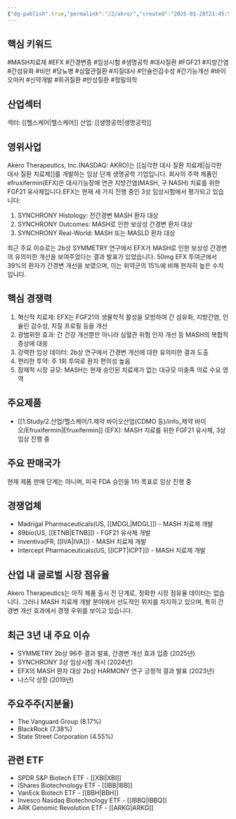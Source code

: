 ```yaml
---
{"dg-publish":true,"permalink":"/2/akro/","created":"2025-01-28T21:45:53.959+09:00","updated":"2025-06-03T20:05:57.527+09:00"}
---
```


## 핵심 키워드

#MASH치료제 #EFX #간경변증 #임상시험 #생명공학 #대사질환 #FGF21 #지방간염 #간섬유화 #비만 #당뇨병 #심혈관질환 #지질대사 #인슐린감수성 #간기능개선 #바이오마커 #신약개발 #희귀질환 #만성질환 #정밀의학

## 산업섹터

섹터: [[헬스케어\|헬스케어]]
산업: [[생명공학\|생명공학]]

## 영위사업

Akero Therapeutics, Inc.(NASDAQ: AKRO)는 [[심각한 대사 질환 치료제\|심각한 대사 질환 치료제]]를 개발하는 임상 단계 생명공학 기업입니다. 회사의 주력 제품인 efruxifermin(EFX)은 대사기능장애 연관 지방간염(MASH, 구 NASH) 치료를 위한 FGF21 유사체입니다.EFX는 현재 세 가지 진행 중인 3상 임상시험에서 평가되고 있습니다:

1. SYNCHRONY Histology: 전간경변 MASH 환자 대상
2. SYNCHRONY Outcomes: MASH로 인한 보상성 간경변 환자 대상
3. SYNCHRONY Real-World: MASH 또는 MASLD 환자 대상

최근 주요 이슈로는 2b상 SYMMETRY 연구에서 EFX가 MASH로 인한 보상성 간경변의 유의미한 개선을 보여주었다는 결과 발표가 있었습니다. 50mg EFX 투여군에서 39%의 환자가 간경변 개선을 보였으며, 이는 위약군의 15%에 비해 현저히 높은 수치입니다.

## 핵심 경쟁력

1. 혁신적 치료제: EFX는 FGF21의 생물학적 활성을 모방하여 간 섬유화, 지방간염, 인슐린 감수성, 지질 프로필 등을 개선
2. 광범위한 효과: 간 건강 개선뿐만 아니라 심혈관 위험 인자 개선 등 MASH의 복합적 증상에 대응
3. 강력한 임상 데이터: 2b상 연구에서 간경변 개선에 대한 유의미한 결과 도출
4. 편리한 투약: 주 1회 투여로 환자 편의성 높음
5. 잠재적 시장 규모: MASH는 현재 승인된 치료제가 없는 대규모 미충족 의료 수요 영역

## 주요제품

- [[1.Study/2.산업/헬스케어/1.제약 바이오산업(CDMO 등)/info_제약 바이오/Efruxifermin\|Efruxifermin]] (EFX): MASH 치료를 위한 FGF21 유사체, 3상 임상 진행 중

## 주요 판매국가

현재 제품 판매 단계는 아니며, 미국 FDA 승인을 1차 목표로 임상 진행 중

## 경쟁업체

- Madrigal Pharmaceuticals(US, [[MDGL\|MDGL]]) - MASH 치료제 개발
- 89bio(US, [[ETNB\|ETNB]]) - FGF21 유사체 개발
- Inventiva(FR, [[IVA\|IVA]]) - MASH 치료제 개발
- Intercept Pharmaceuticals(US, [[ICPT\|ICPT]]) - MASH 치료제 개발

## 산업 내 글로벌 시장 점유율

Akero Therapeutics는 아직 제품 출시 전 단계로, 정확한 시장 점유율 데이터는 없습니다. 그러나 MASH 치료제 개발 분야에서 선도적인 위치를 차지하고 있으며, 특히 간경변 개선 효과에서 경쟁 우위를 보이고 있습니다.

## 최근 3년 내 주요 이슈

- SYMMETRY 2b상 96주 결과 발표, 간경변 개선 효과 입증 (2025년)
- SYNCHRONY 3상 임상시험 개시 (2024년)
- EFX의 MASH 환자 대상 2b상 HARMONY 연구 긍정적 결과 발표 (2023년)
- 나스닥 상장 (2019년)

## 주요주주(지분율)

- The Vanguard Group (8.17%)
- BlackRock (7.38%)
- State Street Corporation (4.55%)

## 관련 ETF

- SPDR S&P Biotech ETF - [[XBI\|XBI]]
- iShares Biotechnology ETF - [[IBB\|IBB]]
- VanEck Biotech ETF - [[BBH\|BBH]]
- Invesco Nasdaq Biotechnology ETF - [[IBBQ\|IBBQ]]
- ARK Genomic Revolution ETF - [[ARKG\|ARKG]]